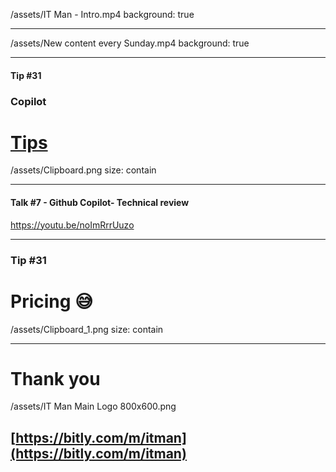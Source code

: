 
/assets/IT Man - Intro.mp4
background: true

---

/assets/New content every Sunday.mp4
background: true

---

#### Tip #31
### Copilot
# [Tips](https://github.com/jellydn/copilot-tips)

/assets/Clipboard.png
size: contain

---
#### Talk #7 - Github Copilot- Technical review
https://youtu.be/noImRrrUuzo

---
### Tip #31
# Pricing 😅 
/assets/Clipboard_1.png
size: contain

---
# Thank you

/assets/IT Man Main Logo 800x600.png
## [https://bitly.com/m/itman](https://bitly.com/m/itman)